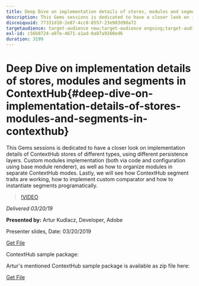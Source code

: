 ```yaml
---
title: Deep Dive on implementation details of stores, modules and segments in ContextHub
description: This Gems sessions is dedicated to have a closer look on implementation details of ContextHub stores of different types, using different persistence layers. Custom modules implementation (both via code and configuration using base module renderer), as well as how to organize modules in separate ContextHub modes. Lastly, we will see how ContextHub segment traits are working, how to implement custom comparator and how to instantiate segments programatically.
discoiquuid: 77331d10-2e87-4cc8-8557-23e983d98a72
targetaudience: target-audience new;target-audience ongoing;target-audience upgrader
exl-id: c56b8724-a97e-4671-a1ad-0a87a9260ed6
duration: 3199
---
```

# Deep Dive on implementation details of stores, modules and segments in ContextHub{#deep-dive-on-implementation-details-of-stores-modules-and-segments-in-contexthub}

This Gems sessions is dedicated to have a closer look on implementation details of ContextHub stores of different types, using different persistence layers. Custom modules implementation (both via code and configuration using base module renderer), as well as how to organize modules in separate ContextHub modes. Lastly, we will see how ContextHub segment traits are working, how to implement custom comparator and how to instantiate segments programatically.

>[!VIDEO](https://video.tv.adobe.com/v/27010/?quality=9)

*Delivered 03/20/19*

**Presented by:** Artur Kudlacz, Developer, Adobe

Presenter slides, Date: 03/20/2019

[Get File](assets/aem-gems-contexthubdeepdive-03202019.pdf)

ContextHub sample package:  

Artur's mentioned ContextHub sample package is available as zip file here:

[Get File](assets/contexthub-gems-deep-dive-1.0.zip)
